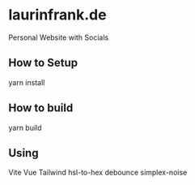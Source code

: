 # laurinfrank.de
Personal Website with Socials

## How to Setup
yarn install 

## How to build
yarn build

## Using
Vite
Vue
Tailwind
hsl-to-hex
debounce
simplex-noise
